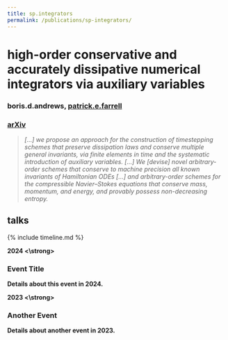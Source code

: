 ```yaml
---
title: sp.integrators
permalink: /publications/sp-integrators/
---
```


# high-order conservative and accurately dissipative numerical integrators via auxiliary variables

### boris.d.andrews, [patrick.e.farrell](https://pefarrell.org/)

### [arXiv](https://doi.org/10.48550/arXiv.2407.11904)

> *[...] we propose an approach for the construction of timestepping schemes that preserve dissipation laws and conserve multiple general invariants, via finite elements in time and the systematic introduction of auxiliary variables. [...] We [devise] novel arbitrary-order schemes that conserve to machine precision all known invariants of Hamiltonian ODEs [...] and arbitrary-order schemes for the compressible Navier–Stokes equations that conserve mass, momentum, and energy, and provably possess non-decreasing entropy.*

## talks

{% include timeline.md %}

<div class="timeline">
  <div class="timeline-item date">
    <div class="timeline-content">
      <strong>
        2024
      <\strong>
    </div>
  </div>

  <div class="timeline-item event">
    <div class="timeline-content">
      <h3>Event Title</h3>
      <p>Details about this event in 2024.</p>
    </div>
  </div>
  
  <div class="timeline-item date">
    <div class="timeline-content">
      <strong>
        2023
      <\strong>
    </div>
  </div>
  
  <div class="timeline-item event">
    <div class="timeline-content">
      <h3>Another Event</h3>
      <p>Details about another event in 2023.</p>
    </div>
  </div>
</div>
